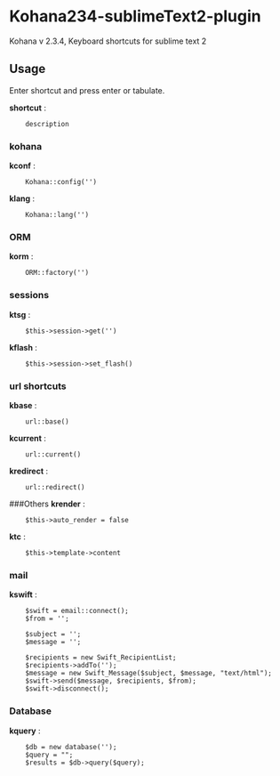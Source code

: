 Kohana234-sublimeText2-plugin
=============================

Kohana v 2.3.4, Keyboard shortcuts for sublime text 2

## Usage

Enter shortcut and press enter or tabulate.

**shortcut** : 

		description

### kohana
**kconf** : 

		Kohana::config('')

**klang** : 

		Kohana::lang('')

### ORM
**korm** : 

		ORM::factory('')

### sessions
**ktsg** : 

		$this->session->get('')

**kflash** : 

		$this->session->set_flash()

### url shortcuts
**kbase** : 

		url::base()

**kcurrent** : 

		url::current()

**kredirect** : 
		
		url::redirect()

###Others
**krender** : 
		
		$this->auto_render = false

**ktc** : 
		
		$this->template->content

### mail
**kswift** : 

		$swift = email::connect();
		$from = '';
		
		$subject = '';
		$message = '';
		
		$recipients = new Swift_RecipientList;
		$recipients->addTo('');
		$message = new Swift_Message($subject, $message, "text/html");
		$swift->send($message, $recipients, $from);
		$swift->disconnect();
		
### Database
**kquery** :

		$db = new database('');
		$query = "";
		$results = $db->query($query);

